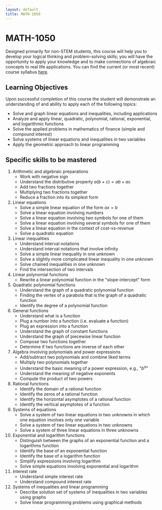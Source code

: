 ```yaml
---
layout: default
title: MATH-1050
---
```


# MATH-1050

Designed primarily for non-STEM students,
this course will help you to develop your
logical thinking and problem-solving skills;
you will have the opportunity to apply your knowledge
and to make connections of algebraic concepts to real life applications.
You can find the current (or most recent)
course syllabus [here](syllabus/).

## Learning Objectives

Upon successful completion of this course the student
will demonstrate an understanding of and ability to
apply each of the following topics:

- Solve and graph linear equations and inequalities, including applications
- Analyze and apply linear, quadratic, polynomial, rational, exponential, and logarithmic functions
- Solve the applied problems in mathematics of finance (simple and compound interest)
- Solve systems of linear equations and inequalities in two variables
- Apply the geometric approach to linear programming

## Specific skills to be mastered

1. Arithmetic and algebraic preparations
    - Work with negative sign
    - Understand the distributive property $a(b+c) = ab + ac$
    - Add two fractions together
    - Multiplying two fractions together
    - Reduce a fraction into its simplest form
1. Linear equations
    - Solve a simple linear equation of the form $ax = b$
    - Solve a linear equation involving numbers
    - Solve a linear equation involving two symbols for one of them
    - Solve a linear equation involving several symbols for one of them
    - Solve a linear equation in the context of cost-vs-revenue
    - Solve a quadratic equation
1. Linear inequalities
    - Understand interval notations
    - Understand interval notations that involve infinity
    - Solve a simple linear inequality in one unknown
    - Solve a slightly more complicated linear inequality in one unknown
    - Solve chained inequalities in one unknown
    - Find the intersection of two intervals
1. Linear polynomial functions
    - Rewrite a linear polynomial function in the "slope-intercept" form
1. Quadratic polynomial functions
    - Understand the graph of a quadratic polynomial function
    - Finding the vertex of a parabola that is the graph of a quadratic function
    - Identify the degree of a polynomial function
1. General functions
    - Understand what is a function
    - Plug a number into a function (i.e. evaluate a function)
    - Plug an expression into a function
    - Understand the graph of constant functions
    - Understand the graph of piecewise linear function
    - Compose two functions together
    - Determine if two functions are inverse of each other
1. Algebra involving polynomials and power expressions
    - Add/subtract two polynomials and combine liked terms
    - Multiply two polynomials together
    - Understand the basic meaning of a power expression, e.g., "$b^a$"
    - Understand the meaning of negative exponents
    - Compute the product of two powers
1. Rational functions
    - Identify the domain of a rational function
    - Identify the zeros of a rational function
    - Identify the horizontal asymptotes of a rational function
    - Identify the vertical asymptotes of a function
1. Systems of equations
    - Solve a system of two linear equations in two unknowns
      in which one equation involves only one variable
    - Solve a system of two linear equations in two unknowns
    - Solve a system of three linear equations in three unknowns
1. Exponential and logarithm functions
    - Distinguish between the graphs of an exponential function and a logarithms function
    - Identify the base of an exponential function
    - Identify the base of a logarithm function
    - Simplify expressions involving logarithm
    - Solve simple equations involving exponential and logarithm
1. Interest rate
    - Understand simple interest rate
    - Understand compound interest rate
1. Systems of inequalities and linear programming
    - Describe solution set of systems of inequalities in two variables using graphs
    - Solve linear programming problems using graphical methods
